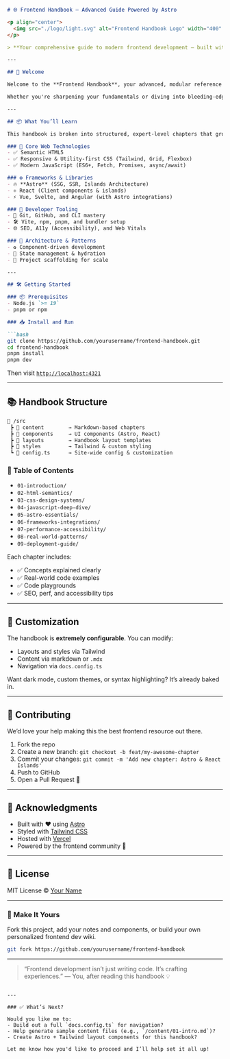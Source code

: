 ````markdown
# 🌐 Frontend Handbook — Advanced Guide Powered by Astro

<p align="center">
  <img src="./logo/light.svg" alt="Frontend Handbook Logo" width="400" />
</p>

> **Your comprehensive guide to modern frontend development — built with [Astro](https://astro.build), designed for speed, structure, and serious developers.**

---

## 🚀 Welcome

Welcome to the **Frontend Handbook**, your advanced, modular reference for mastering the modern web. Built with **Astro**, this handbook blends blazing performance, beautiful design, and a battle-tested frontend curriculum.

Whether you're sharpening your fundamentals or diving into bleeding-edge topics like **Islands Architecture**, **SSR**, and **Web Performance Optimization**, this is your map to modern frontend excellence.

---

## 📦 What You’ll Learn

This handbook is broken into structured, expert-level chapters that grow with you:

### 📐 Core Web Technologies
- ✅ Semantic HTML5
- ✅ Responsive & Utility-first CSS (Tailwind, Grid, Flexbox)
- ✅ Modern JavaScript (ES6+, Fetch, Promises, async/await)

### ⚙️ Frameworks & Libraries
- 🔥 **Astro** (SSG, SSR, Islands Architecture)
- ⚛️ React (Client components & islands)
- ⚡️ Vue, Svelte, and Angular (with Astro integrations)

### 🔧 Developer Tooling
- 🧠 Git, GitHub, and CLI mastery
- 🛠️ Vite, npm, pnpm, and bundler setup
- 🌐 SEO, A11y (Accessibility), and Web Vitals

### 🧱 Architecture & Patterns
- ♻️ Component-driven development
- 🔩 State management & hydration
- 🧰 Project scaffolding for scale

---

## 🛠️ Getting Started

### 📦 Prerequisites
- Node.js `>= 19`
- pnpm or npm

### 📥 Install and Run

```bash
git clone https://github.com/yourusername/frontend-handbook.git
cd frontend-handbook
pnpm install
pnpm dev
````

Then visit [`http://localhost:4321`](http://localhost:4321)

---

## 📚 Handbook Structure

```txt
📁 /src
 ┣ 📁 content        → Markdown-based chapters
 ┣ 📁 components     → UI components (Astro, React)
 ┣ 📁 layouts        → Handbook layout templates
 ┣ 📁 styles         → Tailwind & custom styling
 ┗ 📄 config.ts      → Site-wide config & customization
```

### 🧭 Table of Contents

* `01-introduction/`
* `02-html-semantics/`
* `03-css-design-systems/`
* `04-javascript-deep-dive/`
* `05-astro-essentials/`
* `06-frameworks-integrations/`
* `07-performance-accessibility/`
* `08-real-world-patterns/`
* `09-deployment-guide/`

Each chapter includes:

* ✅ Concepts explained clearly
* ✅ Real-world code examples
* ✅ Code playgrounds
* ✅ SEO, perf, and accessibility tips

---

## 🧩 Customization

The handbook is **extremely configurable**. You can modify:

* Layouts and styles via Tailwind
* Content via markdown or `.mdx`
* Navigation via `docs.config.ts`

Want dark mode, custom themes, or syntax highlighting? It’s already baked in.

---

## 🤝 Contributing

We’d love your help making this the best frontend resource out there.

1. Fork the repo
2. Create a new branch: `git checkout -b feat/my-awesome-chapter`
3. Commit your changes: `git commit -m 'Add new chapter: Astro & React Islands'`
4. Push to GitHub
5. Open a Pull Request 🙌

---

## 🙏 Acknowledgments

* Built with ❤️ using [Astro](https://astro.build)
* Styled with [Tailwind CSS](https://tailwindcss.com)
* Hosted with [Vercel](https://vercel.com)
* Powered by the frontend community 🙏

---

## 📘 License

MIT License © [Your Name](https://github.com/yourusername)

---

### 🌟 Make It Yours

Fork this project, add your notes and components, or build your own personalized frontend dev wiki.

```bash
git fork https://github.com/yourusername/frontend-handbook
```

---

> “Frontend development isn’t just writing code. It’s crafting experiences.”
> — You, after reading this handbook 💡

```

---

### ✅ What’s Next?

Would you like me to:
- Build out a full `docs.config.ts` for navigation?
- Help generate sample content files (e.g., `/content/01-intro.md`)?
- Create Astro + Tailwind layout components for this handbook?

Let me know how you'd like to proceed and I’ll help set it all up!
```

